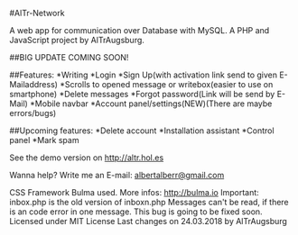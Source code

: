 #AlTr-Network

A web app for communication over Database with MySQL.
A PHP and JavaScript project by AlTrAugsburg.

##BIG UPDATE COMING SOON!

##Features:
  *Writing
  *Login
  *Sign Up(with activation link send to given E-Mailaddress)
  *Scrolls to opened message or writebox(easier to use on smartphone)
  *Delete messages
  *Forgot password(Link will be send by E-Mail)
  *Mobile navbar
  *Account panel/settings(NEW)(There are maybe errors/bugs)
  
##Upcoming features:
  *Delete account
  *Installation assistant
  *Control panel
  *Mark spam

See the demo version on http://altr.hol.es

Wanna help? Write me an E-mail: albertalberr@gmail.com

CSS Framework Bulma used. More infos: http://bulma.io
Important: inbox.php is the old version of inboxn.php
Messages can't be read, if there is an code error in one message. This bug is going to be fixed soon.
Licensed under MIT License
Last changes on 24.03.2018 by AlTrAugsburg
